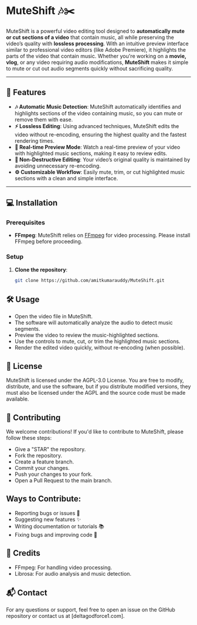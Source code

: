 # MuteShift 🎶✂️

MuteShift is a powerful video editing tool designed to **automatically mute or cut sections of a video** that contain music, all while preserving the video’s quality with **lossless processing**. With an intuitive preview interface similar to professional video editors (like Adobe Premiere), it highlights the parts of the video that contain music. Whether you're working on a **movie, vlog**, or any video requiring audio modifications, **MuteShift** makes it simple to mute or cut out audio segments quickly without sacrificing quality.

---

## 🚀 Features

- **🎶 Automatic Music Detection**: MuteShift automatically identifies and highlights sections of the video containing music, so you can mute or remove them with ease.
- **⚡ Lossless Editing**: Using advanced techniques, MuteShift edits the video without re-encoding, ensuring the highest quality and the fastest rendering times.
- **👀 Real-time Preview Mode**: Watch a real-time preview of your video with highlighted music sections, making it easy to review edits.
- **🔧 Non-Destructive Editing**: Your video’s original quality is maintained by avoiding unnecessary re-encoding.
- **⚙️ Customizable Workflow**: Easily mute, trim, or cut highlighted music sections with a clean and simple interface.

---

## 💻 Installation

### Prerequisites
- **FFmpeg**: MuteShift relies on [FFmpeg](https://ffmpeg.org/download.html) for video processing. Please install FFmpeg before proceeding.

### Setup

1. **Clone the repository**:
   ```bash
   git clone https://github.com/amitkumarauddy/MuteShift.git

## 🛠️ Usage

- Open the video file in MuteShift.
- The software will automatically analyze the audio to detect music segments.
- Preview the video to review the music-highlighted sections.
- Use the controls to mute, cut, or trim the highlighted music sections.
- Render the edited video quickly, without re-encoding (when possible).

## 📜 License
MuteShift is licensed under the AGPL-3.0 License.
You are free to modify, distribute, and use the software, but if you distribute modified versions, they must also be licensed under the AGPL and the source code must be made available.

## 🤝 Contributing
We welcome contributions! If you'd like to contribute to MuteShift, please follow these steps:

- Give a "STAR" the repository.
- Fork the repository.
- Create a feature branch.
- Commit your changes.
- Push your changes to your fork.
- Open a Pull Request to the main branch.

## Ways to Contribute:
- Reporting bugs or issues 🐞
- Suggesting new features ✨
- Writing documentation or tutorials 📚
- Fixing bugs and improving code 🔧

## 🎥 Credits
- FFmpeg: For handling video processing.
- Librosa: For audio analysis and music detection.

## 📬 Contact
For any questions or support, feel free to open an issue on the GitHub repository or contact us at [deltagodforce1.com].
